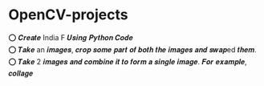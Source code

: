 # OpenCV-projects <br />

⭕ 𝑪𝒓𝒆𝒂𝒕𝒆 India F 𝑼𝒔𝒊𝒏𝒈 𝑷𝒚𝒕𝒉𝒐𝒏 𝑪𝒐𝒅𝒆 <br />
⭕ 𝑻𝒂𝒌𝒆 an 𝒊𝒎𝒂𝒈𝒆𝒔, 𝒄𝒓𝒐𝒑 𝒔𝒐𝒎𝒆 𝒑𝒂𝒓𝒕 𝒐𝒇 𝒃𝒐𝒕𝒉 𝒕𝒉𝒆 𝒊𝒎𝒂𝒈𝒆𝒔 𝒂𝒏𝒅 𝒔𝒘𝒂𝒑ed 𝒕𝒉𝒆𝒎. <br />
⭕ 𝑻𝒂𝒌𝒆 2 𝒊𝒎𝒂𝒈𝒆𝒔 𝒂𝒏𝒅 𝒄𝒐𝒎𝒃𝒊𝒏𝒆 𝒊𝒕 𝒕𝒐 𝒇𝒐𝒓𝒎 𝒂 𝒔𝒊𝒏𝒈𝒍𝒆 𝒊𝒎𝒂𝒈𝒆. 𝑭𝒐𝒓 𝒆𝒙𝒂𝒎𝒑𝒍𝒆, 𝒄𝒐𝒍𝒍𝒂𝒈𝒆
